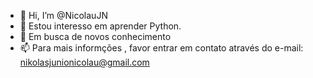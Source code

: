 - 👋 Hi, I’m @NicolauJN
 - 🌱 Estou interesso em aprender Python.
- 💞️  Em busca de novos conhecimento
- 📫 Para mais informções , favor entrar em contato através do e-mail: nikolasjunionicolau@gmail.com

<!---
NicolauJN/NicolauJN is a ✨ special ✨ repository because its `README.md` (this file) appears on your GitHub profile.
You can click the Preview link to take a look at your changes.
--->
